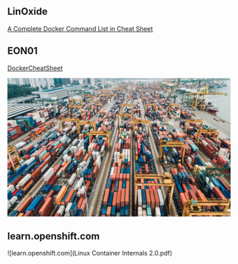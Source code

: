 ## LinOxide

[A Complete Docker Command List in Cheat Sheet ](https://linoxide.com/linux-how-to/docker-commands-cheat-sheet/)

## EON01

[DockerCheatSheet](https://github.com/eon01/DockerCheatSheet)

![alt text](containers.png)

## learn.openshift.com
![learn.openshift.com](Linux Container Internals 2.0.pdf)
